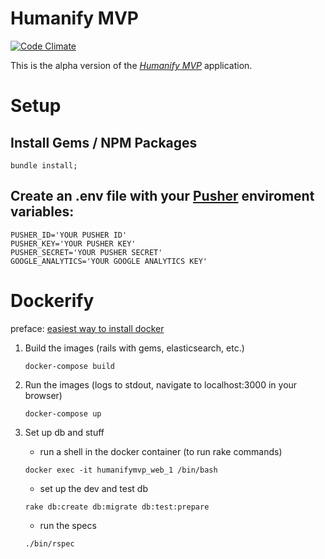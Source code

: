 # Humanify MVP
[![Code Climate](https://codeclimate.com/github/vsquared10/humanifymvp/badges/gpa.svg)](https://codeclimate.com/github/vsquared10/humanifymvp)

This is the alpha version of the [*Humanify MVP*](http://humanify.co) application.
# Setup

## Install Gems / NPM Packages
```
bundle install;
```
## Create an .env file with your [Pusher](https://pusher.com) enviroment variables:
```
PUSHER_ID='YOUR PUSHER ID'
PUSHER_KEY='YOUR PUSHER KEY'
PUSHER_SECRET='YOUR PUSHER SECRET'
GOOGLE_ANALYTICS='YOUR GOOGLE ANALYTICS KEY'
```

# Dockerify
preface: [easiest way to install docker](https://docs.docker.com/docker-for-mac/)

1. Build the images (rails with gems, elasticsearch, etc.)

	```
	docker-compose build
	```

2. Run the images (logs to stdout, navigate to localhost:3000 in your browser)

	```
	docker-compose up
	```

3. Set up db and stuff

	- run a shell in the docker container (to run rake commands)
	```
	docker exec -it humanifymvp_web_1 /bin/bash
	```

	- set up the dev and test db
	```
	rake db:create db:migrate db:test:prepare
	```

	- run the specs
	```
	./bin/rspec
	```
